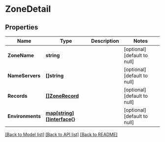 # ZoneDetail

## Properties
Name | Type | Description | Notes
------------ | ------------- | ------------- | -------------
**ZoneName** | **string** |  | [optional] [default to null]
**NameServers** | **[]string** |  | [optional] [default to null]
**Records** | [**[]ZoneRecord**](ZoneRecord.md) |  | [optional] [default to null]
**Environments** | [**map[string][]interface{}**](array.md) |  | [optional] [default to null]

[[Back to Model list]](../README.md#documentation-for-models) [[Back to API list]](../README.md#documentation-for-api-endpoints) [[Back to README]](../README.md)


